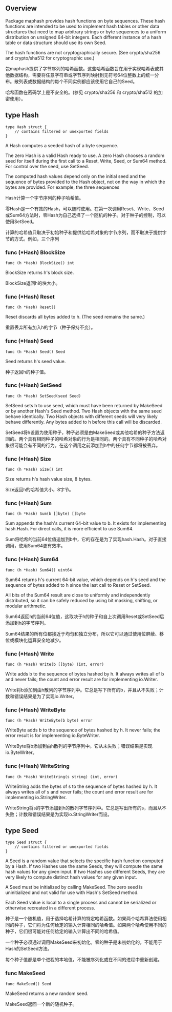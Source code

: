 ## Overview

Package maphash provides hash functions on byte sequences. These hash functions are intended to be used to implement hash tables or other data structures that need to map arbitrary strings or byte sequences to a uniform distribution on unsigned 64-bit integers. Each different instance of a hash table or data structure should use its own Seed.

The hash functions are not cryptographically secure. (See crypto/sha256 and crypto/sha512 for cryptographic use.)

包maphash提供了字节序列的哈希函数。这些哈希函数旨在用于实现哈希表或其他数据结构，需要将任意字符串或字节序列映射到无符号64位整数上的统一分布。散列表或数据结构的每个不同实例都应该使用它自己的Seed。

哈希函数在密码学上是不安全的。(参见 crypto/sha256 和 crypto/sha512 的加密使用）。


## type Hash

```
type Hash struct {
	// contains filtered or unexported fields
}
```

A Hash computes a seeded hash of a byte sequence.

The zero Hash is a valid Hash ready to use. A zero Hash chooses a random seed for itself during the first call to a Reset, Write, Seed, or Sum64 method. For control over the seed, use SetSeed.

The computed hash values depend only on the initial seed and the sequence of bytes provided to the Hash object, not on the way in which the bytes are provided. For example, the three sequences

Hash计算一个字节序列的种子哈希值。

零Hash是一个有效的Hash，可以随时使用。在第一次调用Reset、Write、Seed或Sum64方法时，零Hash为自己选择了一个随机的种子。对于种子的控制，可以使用SetSeed。

计算的哈希值只取决于初始种子和提供给哈希对象的字节序列，而不取决于提供字节的方式。例如，三个序列

### func (*Hash) BlockSize

`func (h *Hash) BlockSize() int`

BlockSize returns h's block size.

BlockSize返回h的块大小。

### func (*Hash) Reset

`func (h *Hash) Reset()`

Reset discards all bytes added to h. (The seed remains the same.)

重置丢弃所有加入h的字节（种子保持不变）。

### func (*Hash) Seed

`func (h *Hash) Seed() Seed`

Seed returns h's seed value.

种子返回h的种子值。

### func (*Hash) SetSeed

`func (h *Hash) SetSeed(seed Seed)`

SetSeed sets h to use seed, which must have been returned by MakeSeed or by another Hash's Seed method. Two Hash objects with the same seed behave identically. Two Hash objects with different seeds will very likely behave differently. Any bytes added to h before this call will be discarded.

SetSeed将h设置为使用种子，种子必须是由MakeSeed或其他哈希的种子方法返回的。两个具有相同种子的哈希对象的行为是相同的。两个具有不同种子的哈希对象很可能会有不同的行为。在这个调用之前添加到h中的任何字节都将被丢弃。

### func (*Hash) Size

`func (h *Hash) Size() int`

Size returns h's hash value size, 8 bytes.

Size返回h的哈希值大小，8字节。

### func (*Hash) Sum

`func (h *Hash) Sum(b []byte) []byte`

Sum appends the hash's current 64-bit value to b. It exists for implementing hash.Hash. For direct calls, it is more efficient to use Sum64.

Sum将哈希的当前64位值追加到b中，它的存在是为了实现hash.Hash。对于直接调用，使用Sum64更有效率。


### func (*Hash) Sum64 

`func (h *Hash) Sum64() uint64`

Sum64 returns h's current 64-bit value, which depends on h's seed and the sequence of bytes added to h since the last call to Reset or SetSeed.

All bits of the Sum64 result are close to uniformly and independently distributed, so it can be safely reduced by using bit masking, shifting, or modular arithmetic.

Sum64返回h的当前64位值，这取决于h的种子和自上次调用Reset或SetSeed后添加到h的字节序列。

Sum64结果的所有位都接近于均匀和独立分布，所以它可以通过使用位屏蔽、移位或模块化运算安全地减少。

### func (*Hash) Write

`func (h *Hash) Write(b []byte) (int, error)`

Write adds b to the sequence of bytes hashed by h. It always writes all of b and never fails; the count and error result are for implementing io.Writer.

Write将b添加到由h散列的字节序列中。它总是写下所有的b，并且从不失败；计数和错误结果是为了实现io.Writer。

### func (*Hash) WriteByte

`func (h *Hash) WriteByte(b byte) error`

WriteByte adds b to the sequence of bytes hashed by h. It never fails; the error result is for implementing io.ByteWriter.

WriteByte将b添加到由h散列的字节序列中。它从未失败；错误结果是实现io.ByteWriter。

### func (*Hash) WriteString 

`func (h *Hash) WriteString(s string) (int, error)`

WriteString adds the bytes of s to the sequence of bytes hashed by h. It always writes all of s and never fails; the count and error result are for implementing io.StringWriter.

WriteString将s的字节添加到h的散列字节序列中。它总是写出所有的s，而且从不失败；计数和错误结果是为实现io.StringWriter而设。

## type Seed

```
type Seed struct {
	// contains filtered or unexported fields
}
```

A Seed is a random value that selects the specific hash function computed by a Hash. If two Hashes use the same Seeds, they will compute the same hash values for any given input. If two Hashes use different Seeds, they are very likely to compute distinct hash values for any given input.

A Seed must be initialized by calling MakeSeed. The zero seed is uninitialized and not valid for use with Hash's SetSeed method.

Each Seed value is local to a single process and cannot be serialized or otherwise recreated in a different process.


种子是一个随机值，用于选择哈希计算的特定哈希函数。如果两个哈希算法使用相同的种子，它们将为任何给定的输入计算相同的哈希值。如果两个哈希使用不同的种子，它们很可能对任何给定的输入计算出不同的哈希值。

一个种子必须通过调用MakeSeed来初始化。零的种子是未初始化的，不能用于Hash的SetSeed方法。

每个种子值都是单个进程的本地值，不能被序列化或在不同的进程中重新创建。


### func MakeSeed

`func MakeSeed() Seed`

MakeSeed returns a new random seed.

MakeSeed返回一个新的随机种子。
